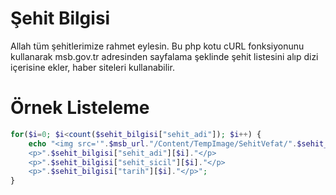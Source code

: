 # Şehit Bilgisi
Allah tüm şehitlerimize rahmet eylesin. Bu php kotu cURL fonksiyonunu kullanarak msb.gov.tr adresinden sayfalama şeklinde şehit listesini alıp dizi içerisine ekler, haber siteleri kullanabilir.

# Örnek Listeleme
```php
for($i=0; $i<count($sehit_bilgisi["sehit_adi"]); $i++) {
    echo "<img src='".$msb_url."/Content/TempImage/SehitVefat/".$sehit_bilgisi["sehit_resim"][$i]."/1.jpg'>
    <p>".$sehit_bilgisi["sehit_adi"][$i]."</p>
    <p>".$sehit_bilgisi["sehit_sicil"][$i]."</p>
    <p>".$sehit_bilgisi["tarih"][$i]."</p>";
}
```
